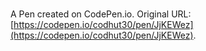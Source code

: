# 

A Pen created on CodePen.io. Original URL: [https://codepen.io/codhut30/pen/JjKEWez](https://codepen.io/codhut30/pen/JjKEWez).


